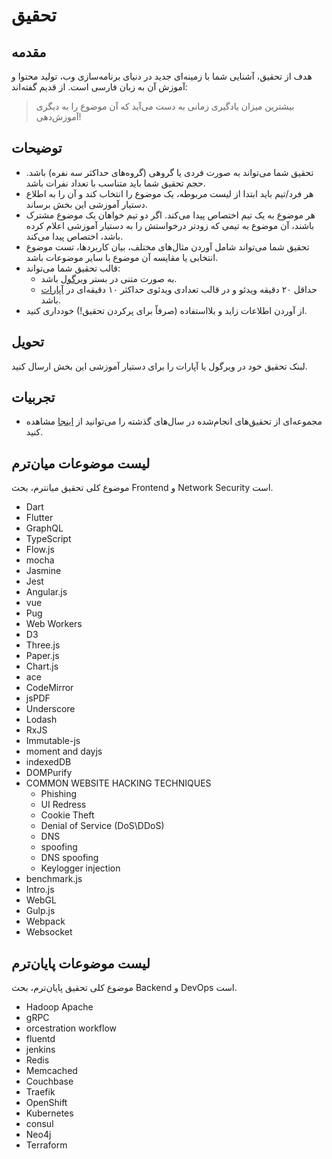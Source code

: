 # تحقیق

## مقدمه
هدف از تحقیق، آشنایی شما با زمینه‌ای جدید در دنیای برنامه‌سازی وب، تولید محتوا و آموزش آن به زبان فارسی است. از قدیم گفته‌اند:

> بیشترین میزان یادگیری زمانی به دست می‌آید که آن موضوع را به دیگری آموزش‌دهی! 

## توضیحات
- ﺗﺤﻘﯿﻖ ﺷﻤﺎ ﻣﯽﺗﻮاﻧﺪ ﺑﻪ ﺻﻮرت ﻓﺮدی ﯾﺎ گروهی (ﮔﺮوهﻫﺎی حداکثر سه ﻧﻔﺮه) ﺑﺎﺷﺪ. ﺣﺠﻢ ﺗﺤﻘﯿﻖ ﺷﻤﺎ ﺑﺎﯾﺪ ﻣﺘﻨﺎﺳﺐ ﺑﺎ ﺗﻌﺪاد ﻧﻔﺮات ﺑﺎﺷﺪ. 
- هر فرد/تیم باید ابتدا از لیست مربوطه، یک موضوع را انتخاب کند و آن را به اطلاع دستیار آموزشی این بخش برساند.
- هر موضوع به یک تیم اختصاص پیدا می‌کند. اگر دو تیم خواهان یک موضوع مشترک باشند، آن موضوع به تیمی که زودتر درخواستش را به دستیار آموزشی اعلام کرده باشد،
اختصاص پیدا می‌کند.
- تحقیق شما می‌تواند شامل آوردن مثال‌های مختلف، بیان کاربردها، تست موضوع انتخابی یا ﻣﻘﺎﯾﺴﻪ آن موضوع با سایر موضوعات ﺑﺎﺷﺪ.
- قالب تحقیق شما می‌تواند:
    - به صورت متنی در بستر [ویرگول](https://virgool.io/) باشد.
    - حداقل ۲۰ دقیقه ویدئو و در ﻗﺎﻟﺐ تعدادی وﯾﺪﺋﻮی حداکثر ۱۰ دقیقه‌ای در [آپارات](http://aparat.ir/) ﺑﺎﺷﺪ.
- از آوردن اطلاعات زاید و بلااستفاده (صرفاً برای پرکردن تحقیق!) خودداری کنید.

## تحویل
لبنک تحقیق خود در ویرگول یا آپارات را برای دستیار آموزشی این بخش ارسال کنید.

## تجربیات
- مجموعه‌ای از تحقیق‌های انجام‌شده در سال‌های گذشته را می‌توانید از [اینجا](https://github.com/ssc-public/Web-Workshop) مشاهده کنید.

## لیست موضوعات میان‌ترم
موضوع کلی تحقیق میانترم، بحث Frontend و Network Security است.
- Dart
- Flutter
- GraphQL
- TypeScript
- Flow.js
- mocha
- Jasmine
- Jest
- Angular.js
- vue
- Pug
- Web Workers
- D3
- Three.js
- Paper.js
- Chart.js
- ace
- CodeMirror
- jsPDF
- Underscore
- Lodash
- RxJS
- Immutable-js
- moment and dayjs
- indexedDB
- DOMPurify
- COMMON WEBSITE HACKING TECHNIQUES
    - Phishing
    - UI Redress
    - Cookie Theft
    - Denial of Service (DoS\DDoS)
    - DNS
    - spoofing
    - DNS spoofing
    - Keylogger injection
- benchmark.js
- Intro.js
- WebGL
- Gulp.js
- Webpack
- Websocket

## لیست موضوعات پایان‌ترم
موضوع کلی تحقیق پایان‌ترم، بحث Backend و DevOps است.

- Hadoop Apache
- gRPC
- orcestration workflow
- fluentd
- jenkins
- Redis
- Memcached
- Couchbase
- Traefik
- OpenShift
- Kubernetes
- consul
- Neo4j
- Terraform